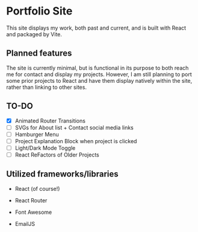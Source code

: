 # Portfolio Site

This site displays my work, both past and current, and is built with React and packaged by Vite.

## Planned features

The site is currently minimal, but is functional in its purpose to both reach me for contact and display my projects. However, I am still planning to port some prior projects to React and have them display natively within the site, rather than linking to other sites.

## TO-DO

- [X] Animated Router Transitions
- [ ] SVGs for About list + Contact social media links
- [ ] Hamburger Menu
- [ ] Project Explanation Block when project is clicked
- [ ] Light/Dark Mode Toggle
- [ ] React ReFactors of Older Projects

## Utilized frameworks/libraries

- React (of course!)

- React Router

- Font Awesome

- EmailJS
